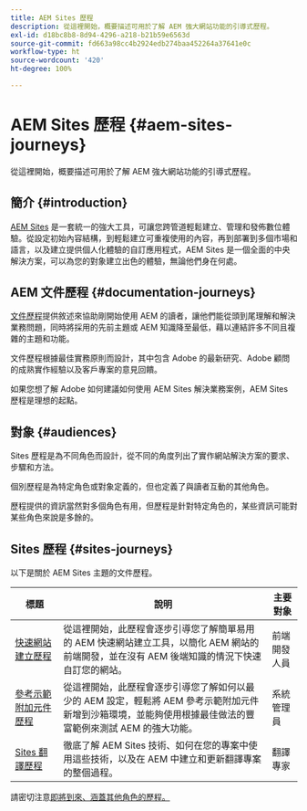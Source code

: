 ```yaml
---
title: AEM Sites 歷程
description: 從這裡開始，概要描述可用於了解 AEM 強大網站功能的引導式歷程。
exl-id: d18bc8b8-8d94-4296-a218-b21b59e6563d
source-git-commit: fd663a98cc4b2924edb274baa452264a37641e0c
workflow-type: ht
source-wordcount: '420'
ht-degree: 100%

---
```


# AEM Sites 歷程 {#aem-sites-journeys}

從這裡開始，概要描述可用於了解 AEM 強大網站功能的引導式歷程。

## 簡介 {#introduction}

[AEM Sites](https://business.adobe.com/products/experience-manager/sites/aem-sites.html) 是一套統一的強大工具，可讓您跨管道輕鬆建立、管理和發佈數位體驗。從設定初始內容結構，到輕鬆建立可重複使用的內容，再到部署到多個市場和語言，以及建立提供個人化體驗的自訂應用程式，AEM Sites 是一個全面的中央解決方案，可以為您的對象建立出色的體驗，無論他們身在何處。

## AEM 文件歷程 {#documentation-journeys}

[文件歷程](/help/journey-documentation/documentation-journeys.md)提供敘述來協助剛開始使用 AEM 的讀者，讓他們能從頭到尾理解和解決業務問題，同時將採用的先前主題或 AEM 知識降至最低，藉以連結許多不同且複雜的主題和功能。

文件歷程根據最佳實務原則而設計，其中包含 Adobe 的最新研究、Adobe 顧問的成熟實作經驗以及客戶專案的意見回饋。

如果您想了解 Adobe 如何建議如何使用 AEM Sites 解決業務案例，AEM Sites 歷程是理想的起點。

## 對象 {#audiences}

Sites 歷程是為不同角色而設計，從不同的角度列出了實作網站解決方案的要求、步驟和方法。

個別歷程是為特定角色或對象定義的，但也定義了與讀者互動的其他角色。

歷程提供的資訊當然對多個角色有用，但歷程是針對特定角色的，某些資訊可能對某些角色來說是多餘的。

## Sites 歷程 {#sites-journeys}

以下是關於 AEM Sites 主題的文件歷程。

| 標題 | 說明 | 主要對象 |
|---|---|---|
| [快速網站建立歷程](/help/journey-sites/quick-site/overview.md) | 從這裡開始，此歷程會逐步引導您了解簡單易用的 AEM 快速網站建立工具，以簡化 AEM 網站的前端開發，並在沒有 AEM 後端知識的情況下快速自訂您的網站。 | 前端開發人員 |
| [參考示範附加元件歷程](/help/journey-sites/demos-add-on/overview.md) | 從這裡開始，此歷程會逐步引導您了解如何以最少的 AEM 設定，輕鬆將 AEM 參考示範附加元件新增到沙箱環境，並能夠使用根據最佳做法的豐富範例來測試 AEM 的強大功能。 | 系統管理員 |
| [Sites 翻譯歷程](/help/journey-sites/translation/overview.md) | 徹底了解 AEM Sites 技術、如何在您的專案中使用這些技術，以及在 AEM 中建立和更新翻譯專案的整個過程。 | 翻譯專家 |

請密切注意[即將到來、涵蓋其他角色的歷程。](/help/journey-documentation/documentation-journeys.md#journeys)
